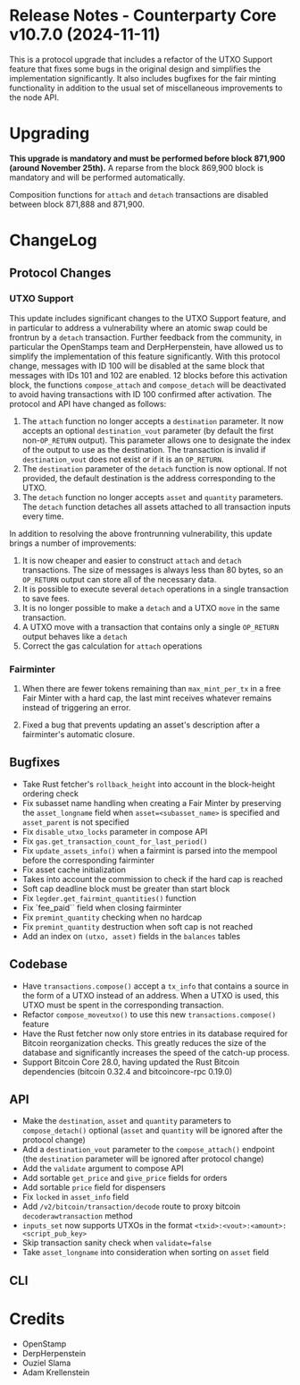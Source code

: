 # Release Notes - Counterparty Core v10.7.0 (2024-11-11)

This is a protocol upgrade that includes a refactor of the UTXO Support feature that fixes some bugs in the original design and simplifies the implementation significantly. It also includes bugfixes for the fair minting functionality in addition to the usual set of miscellaneous improvements to the node API. 

# Upgrading

**This upgrade is mandatory and must be performed before block 871,900 (around November 25th).**
A reparse from the block 869,900 block is mandatory and will be performed automatically.

Composition functions for `attach` and `detach` transactions are disabled between block 871,888 and 871,900.


# ChangeLog

## Protocol Changes

### UTXO Support

This update includes significant changes to the UTXO Support feature, and in particular to address a vulnerability where an atomic swap could be frontrun by a `detach` transaction. Further feedback from the community, in particular the OpenStamps team and DerpHerpenstein, have allowed us to simplify the implementation of this feature significantly. With this protocol change, messages with ID 100 will be disabled at the same block that messages with IDs 101 and 102 are enabled. 12 blocks before this activation block, the functions `compose_attach` and `compose_detach` will be deactivated to avoid having transactions with ID 100 confirmed after activation. The protocol and API have changed as follows:

1. The `attach` function no longer accepts a `destination` parameter. It now accepts an optional `destination_vout` parameter (by default the first non-`OP_RETURN` output). This parameter allows one to designate the index of the output to use as the destination. The transaction is invalid if `destination_vout` does not exist or if it is an `OP_RETURN`.
1. The `destination` parameter of the `detach` function is now optional. If not provided, the default destination is the address corresponding to the UTXO.
1. The `detach` function no longer accepts `asset` and `quantity` parameters. The `detach` function detaches all assets attached to all transaction inputs every time.

In addition to resolving the above frontrunning vulnerability, this update brings a number of improvements:

1. It is now cheaper and easier to construct `attach` and `detach` transactions. The size of messages is always less than 80 bytes, so an `OP_RETURN` output can store all of the necessary data.
1. It is possible to execute several `detach` operations in a single transaction to save fees.
1. It is no longer possible to make a `detach` and a UTXO `move` in the same transaction.
1. A UTXO move with a transaction that contains only a single `OP_RETURN` output behaves like a `detach`
1. Correct the gas calculation for `attach` operations

### Fairminter

1. When there are fewer tokens remaining than `max_mint_per_tx` in a free Fair Minter with a hard cap, the last mint receives whatever remains instead of triggering an error.

1. Fixed a bug that prevents updating an asset's description after a fairminter's automatic closure.


## Bugfixes

- Take Rust fetcher's `rollback_height` into account in the block-height ordering check
- Fix subasset name handling when creating a Fair Minter by preserving the `asset_longname` field when `asset=<subasset_name>` is specified and `asset_parent` is not specified
- Fix `disable_utxo_locks` parameter in compose API
- Fix `gas.get_transaction_count_for_last_period()`
- Fix `update_assets_info()` when a fairmint is parsed into the mempool before the corresponding fairminter
- Fix asset cache initialization
- Takes into account the commission to check if the hard cap is reached
- Soft cap deadline block must be greater than start block
- Fix `legder.get_fairmint_quantities()` function
- Fix `fee_paid`` field when closing fairminter
- Fix `premint_quantity` checking when no hardcap
- Fix `premint_quantity` destruction when soft cap is not reached
- Add an index on `(utxo, asset)` fields in the `balances` tables

## Codebase

- Have `transactions.compose()` accept a `tx_info` that contains a source in the form of a UTXO instead of an address. When a UTXO is used, this UTXO must be spent in the corresponding transaction.
- Refactor `compose_moveutxo()` to use this new `transactions.compose()` feature
- Have the Rust fetcher now only store entries in its database required for Bitcoin reorganization checks. This greatly reduces the size of the database and significantly increases the speed of the catch-up process.
- Support Bitcoin Core 28.0, having updated the Rust Bitcoin dependencies (bitcoin 0.32.4 and bitcoincore-rpc 0.19.0)

## API

- Make the `destination`, `asset` and `quantity` parameters to `compose_detach()` optional (`asset` and `quantity` will be ignored after the protocol change)
- Add a `destination_vout` parameter to the `compose_attach()` endpoint (the `destination` parameter will be ignored after protocol change)
- Add the `validate` argument to compose API
- Add sortable `get_price` and `give_price` fields for orders
- Add sortable `price` field for dispensers
- Fix `locked` in `asset_info` field
- Add `/v2/bitcoin/transaction/decode` route to proxy bitcoin `decoderawtransaction` method
- `inputs_set` now supports UTXOs in the format `<txid>:<vout>:<amount>:<script_pub_key>`
- Skip transaction sanity check when `validate=false`
- Take `asset_longname` into consideration when sorting on `asset` field


## CLI


# Credits

* OpenStamp
* DerpHerpenstein
* Ouziel Slama
* Adam Krellenstein
